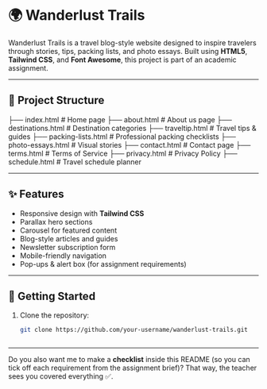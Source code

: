 # 🌍 Wanderlust Trails

Wanderlust Trails is a travel blog-style website designed to inspire travelers through stories, tips, packing lists, and photo essays. Built using **HTML5**, **Tailwind CSS**, and **Font Awesome**, this project is part of an academic assignment.

---

## 📂 Project Structure

├── index.html # Home page
├── about.html # About us page
├── destinations.html # Destination categories
├── traveltip.html # Travel tips & guides
├── packing-lists.html # Professional packing checklists
├── photo-essays.html # Visual stories
├── contact.html # Contact page
├── terms.html # Terms of Service
├── privacy.html # Privacy Policy
├── schedule.html # Travel schedule planner


---

## ✨ Features

- Responsive design with **Tailwind CSS**  
- Parallax hero sections  
- Carousel for featured content  
- Blog-style articles and guides  
- Newsletter subscription form  
- Mobile-friendly navigation  
- Pop-ups & alert box (for assignment requirements)  

---

## 🚀 Getting Started

1. Clone the repository:
   ```bash
   git clone https://github.com/your-username/wanderlust-trails.git



---

Do you also want me to make a **checklist** inside this README (so you can tick off each requirement from the assignment brief)? That way, the teacher sees you covered everything ✅.
